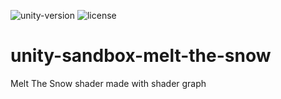 ![unity-version](https://img.shields.io/badge/unity-2021.2%2B-blue)
![license](https://img.shields.io/badge/license-MIT-green)

# unity-sandbox-melt-the-snow
Melt The Snow shader made with shader graph
